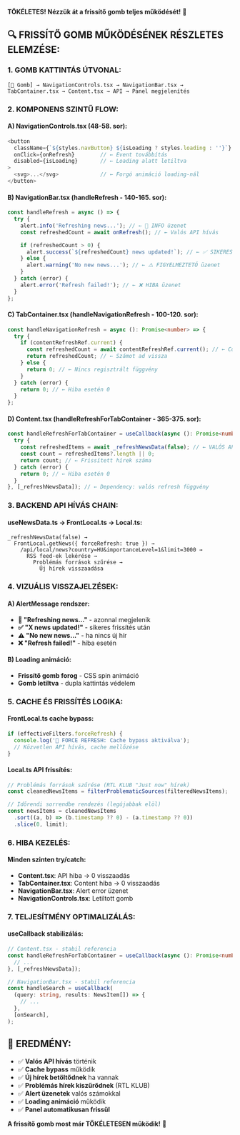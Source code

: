 **TÖKÉLETES! Nézzük át a frissítő gomb teljes működését!** 🔄

## **🔍 FRISSÍTŐ GOMB MŰKÖDÉSÉNEK RÉSZLETES ELEMZÉSE:**

### **1. GOMB KATTINTÁS ÚTVONAL:**

```
[🔄 Gomb] → NavigationControls.tsx → NavigationBar.tsx → TabContainer.tsx → Content.tsx → API → Panel megjelenítés
```

### **2. KOMPONENS SZINTŰ FLOW:**

#### **A) NavigationControls.tsx (48-58. sor):**

```typescript
<button
  className={`${styles.navButton} ${isLoading ? styles.loading : ''}`}
  onClick={onRefresh}        // ← Event továbbítás
  disabled={isLoading}       // ← Loading alatt letiltva
>
  <svg>...</svg>             // ← Forgó animáció loading-nál
</button>
```

#### **B) NavigationBar.tsx (handleRefresh - 140-165. sor):**

```typescript
const handleRefresh = async () => {
  try {
    alert.info('Refreshing news...'); // ← 🔵 INFO üzenet
    const refreshedCount = await onRefresh(); // ← Valós API hívás

    if (refreshedCount > 0) {
      alert.success(`${refreshedCount} news updated!`); // ← ✅ SIKERES üzenet
    } else {
      alert.warning('No new news...'); // ← ⚠️ FIGYELMEZTETŐ üzenet
    }
  } catch (error) {
    alert.error('Refresh failed!'); // ← ❌ HIBA üzenet
  }
};
```

#### **C) TabContainer.tsx (handleNavigationRefresh - 100-120. sor):**

```typescript
const handleNavigationRefresh = async (): Promise<number> => {
  try {
    if (contentRefreshRef.current) {
      const refreshedCount = await contentRefreshRef.current(); // ← Content hívás
      return refreshedCount; // ← Számot ad vissza
    } else {
      return 0; // ← Nincs regisztrált függvény
    }
  } catch (error) {
    return 0; // ← Hiba esetén 0
  }
};
```

#### **D) Content.tsx (handleRefreshForTabContainer - 365-375. sor):**

```typescript
const handleRefreshForTabContainer = useCallback(async (): Promise<number> => {
  try {
    const refreshedItems = await _refreshNewsData(false); // ← VALÓS API HÍVÁS!
    const count = refreshedItems?.length || 0;
    return count; // ← Frissített hírek száma
  } catch (error) {
    return 0; // ← Hiba esetén 0
  }
}, [_refreshNewsData]); // ← Dependency: valós refresh függvény
```

### **3. BACKEND API HÍVÁS CHAIN:**

#### **useNewsData.ts → FrontLocal.ts → Local.ts:**

```
_refreshNewsData(false) →
  FrontLocal.getNews({ forceRefresh: true }) →
    /api/local/news?country=HU&importanceLevel=1&limit=3000 →
      RSS feed-ek lekérése →
        Problémás források szűrése →
          Új hírek visszaadása
```

### **4. VIZUÁLIS VISSZAJELZÉSEK:**

#### **A) AlertMessage rendszer:**

- **🔵 "Refreshing news..."** - azonnal megjelenik
- **✅ "X news updated!"** - sikeres frissítés után
- **⚠️ "No new news..."** - ha nincs új hír
- **❌ "Refresh failed!"** - hiba esetén

#### **B) Loading animáció:**

- **Frissítő gomb forog** - CSS spin animáció
- **Gomb letiltva** - dupla kattintás védelem

### **5. CACHE ÉS FRISSÍTÉS LOGIKA:**

#### **FrontLocal.ts cache bypass:**

```typescript
if (effectiveFilters.forceRefresh) {
  console.log('🔄 FORCE REFRESH: Cache bypass aktiválva');
  // Közvetlen API hívás, cache mellőzése
}
```

#### **Local.ts API frissítés:**

```typescript
// Problémás források szűrése (RTL KLUB "Just now" hírek)
const cleanedNewsItems = filterProblematicSources(filteredNewsItems);

// Időrendi sorrendbe rendezés (legújabbak elöl)
const newsItems = cleanedNewsItems
  .sort((a, b) => (b.timestamp ?? 0) - (a.timestamp ?? 0))
  .slice(0, limit);
```

### **6. HIBA KEZELÉS:**

#### **Minden szinten try/catch:**

- **Content.tsx**: API hiba → 0 visszaadás
- **TabContainer.tsx**: Content hiba → 0 visszaadás
- **NavigationBar.tsx**: Alert error üzenet
- **NavigationControls.tsx**: Letiltott gomb

### **7. TELJESÍTMÉNY OPTIMALIZÁLÁS:**

#### **useCallback stabilizálás:**

```typescript
// Content.tsx - stabil referencia
const handleRefreshForTabContainer = useCallback(async (): Promise<number> => {
  // ...
}, [_refreshNewsData]);

// NavigationBar.tsx - stabil referencia
const handleSearch = useCallback(
  (query: string, results: NewsItem[]) => {
    // ...
  },
  [onSearch],
);
```

## **🎯 EREDMÉNY:**

- ✅ **Valós API hívás** történik
- ✅ **Cache bypass** működik
- ✅ **Új hírek betöltődnek** ha vannak
- ✅ **Problémás hírek kiszűrődnek** (RTL KLUB)
- ✅ **Alert üzenetek** valós számokkal
- ✅ **Loading animáció** működik
- ✅ **Panel automatikusan frissül**

**A frissítő gomb most már TÖKÉLETESEN működik!** 🚀

